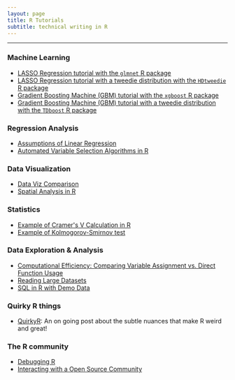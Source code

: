 ```yaml
---
layout: page
title: R Tutorials 
subtitle: technical writing in R
---
```


---------------

### Machine Learning

* [LASSO Regression tutorial with the `glmnet` R package](http://jasdumas.github.io/tech-short-papers/glmnet_lasso_tutorial.html)
* [LASSO Regression tutorial with a tweedie distribution with the `HDtweedie` R package](http://jasdumas.github.io/tech-short-papers/HDtweedie_lasso_tutorial.html)
* [Gradient Boosting Machine (GBM) tutorial with the `xgboost` R package](http://jasdumas.github.io/tech-short-papers/xgboost_gbm_tutorial.html)
* [Gradient Boosting Machine (GBM) tutorial with a tweedie distribution with the `TDboost` R package](http://jasdumas.github.io/tech-short-papers/TDboost_gbm_tutorial.html)

### Regression Analysis

* [Assumptions of Linear Regression](http://jasdumas.github.io/tech-short-papers/assumptions_of_linear_reg.html)
* [Automated Variable Selection Algorithms in R](http://jasdumas.github.io/auto-vars-algos/)


### Data Visualization

* [Data Viz Comparison](http://jasdumas.github.io/data-viz-compare)
* [Spatial Analysis in R]()

### Statistics

* [Example of Cramer's V Calculation in R](http://jasdumas.github.io/tech-short-papers/Example_of_CramersV_Calculation.html)
* [Example of Kolmogorov-Smirnov test](http://jasdumas.github.io/tech-short-papers/Example_of_Kolmogorov_Smirnov_test2.html)

### Data Exploration & Analysis

* [Computational Efficiency: Comparing Variable Assignment vs. Direct Function Usage](http://jasdumas.github.io/tech-short-papers/Computational_Efficiency_test_of_direct_variable_assignment.html)
* [Reading Large Datasets](http://jasdumas.github.io/tech-short-papers/Reading_large_datasets.html)
* [SQL in R with Demo Data](http://jasdumas.github.io/tech-short-papers/sqldf_tutorial.html)


### Quirky R things

* [QuirkyR](http://jasdumas.github.io/quirky-r-things/): An on going post about the subtle nuances that make R weird and great!

### The R community

* [Debugging R](http://jasdumas.github.io/debugging-r/)
* [Interacting with a Open Source Community](http://jasdumas.github.io/oss-r/)

